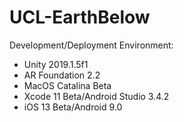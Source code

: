 # UCL-EarthBelow
Development/Deployment Environment:
- Unity 2019.1.5f1
- AR Foundation 2.2
- MacOS Catalina Beta
- Xcode 11 Beta/Android Studio 3.4.2
- iOS 13 Beta/Android 9.0

